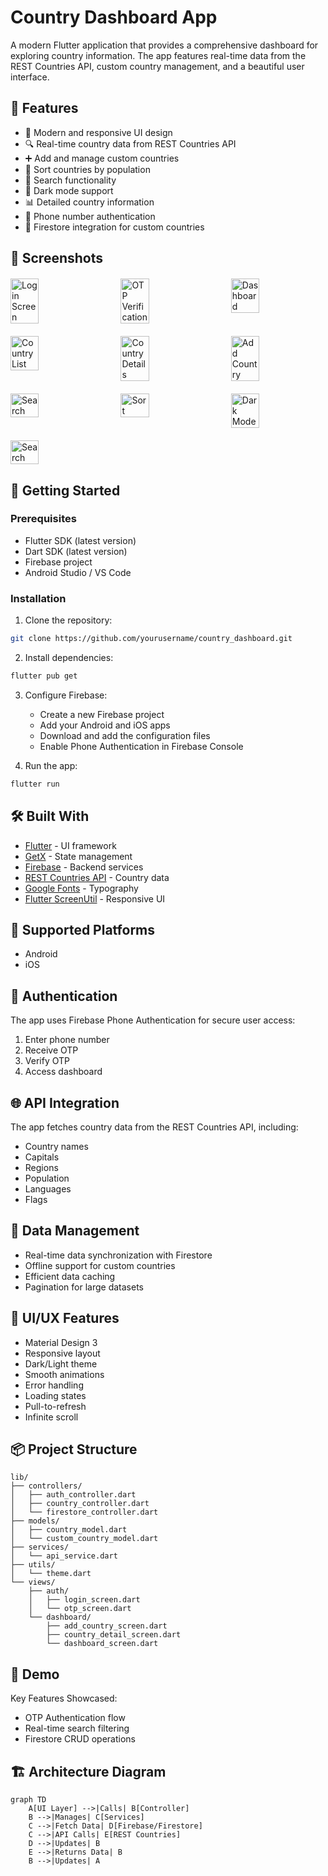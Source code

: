 # Country Dashboard App

A modern Flutter application that provides a comprehensive dashboard for exploring country information. The app features real-time data from the REST Countries API, custom country management, and a beautiful user interface.

## 🌟 Features

- 📱 Modern and responsive UI design
- 🔍 Real-time country data from REST Countries API
- ➕ Add and manage custom countries
- 🔄 Sort countries by population
- 🔎 Search functionality
- 🌙 Dark mode support
- 📊 Detailed country information
- 🔐 Phone number authentication
- 💾 Firestore integration for custom countries

## 📸 Screenshots

<div style="display: flex; justify-content: space-between; margin: 20px 0;">
  <img src="1.png" alt="Login Screen" width="30%">
  <img src="2.png" alt="OTP Verification" width="30%">
  <img src="3.png" alt="Dashboard" width="30%">
</div>

<div style="display: flex; justify-content: space-between; margin: 20px 0;">
  <img src="4.png" alt="Country List" width="30%">
  <img src="5.png" alt="Country Details" width="30%">
  <img src="6.png" alt="Add Country" width="30%">
</div>

<div style="display: flex; justify-content: space-between; margin: 20px 0;">
  <img src="7.png" alt="Search" width="30%">
  <img src="8.png" alt="Sort" width="30%">
  <img src="9.png" alt="Dark Mode" width="30%">
</div>

<div style="display: flex; justify-content: space-between; margin: 20px 0;">
  <img src="10.png" alt="Search" width="30%">
 
</div>

## 🚀 Getting Started

### Prerequisites

- Flutter SDK (latest version)
- Dart SDK (latest version)
- Firebase project
- Android Studio / VS Code

### Installation

1. Clone the repository:
```bash
git clone https://github.com/yourusername/country_dashboard.git
```

2. Install dependencies:
```bash
flutter pub get
```

3. Configure Firebase:
   - Create a new Firebase project
   - Add your Android and iOS apps
   - Download and add the configuration files
   - Enable Phone Authentication in Firebase Console

4. Run the app:
```bash
flutter run
```

## 🛠️ Built With

- [Flutter](https://flutter.dev/) - UI framework
- [GetX](https://pub.dev/packages/get) - State management
- [Firebase](https://firebase.google.com/) - Backend services
- [REST Countries API](https://restcountries.com/) - Country data
- [Google Fonts](https://fonts.google.com/) - Typography
- [Flutter ScreenUtil](https://pub.dev/packages/flutter_screenutil) - Responsive UI

## 📱 Supported Platforms

- Android
- iOS

## 🔐 Authentication

The app uses Firebase Phone Authentication for secure user access:
1. Enter phone number
2. Receive OTP
3. Verify OTP
4. Access dashboard

## 🌐 API Integration

The app fetches country data from the REST Countries API, including:
- Country names
- Capitals
- Regions
- Population
- Languages
- Flags

## 💾 Data Management

- Real-time data synchronization with Firestore
- Offline support for custom countries
- Efficient data caching
- Pagination for large datasets

## 🎨 UI/UX Features

- Material Design 3
- Responsive layout
- Dark/Light theme
- Smooth animations
- Error handling
- Loading states
- Pull-to-refresh
- Infinite scroll

## 📦 Project Structure

```
lib/
├── controllers/
│   ├── auth_controller.dart
│   ├── country_controller.dart
│   └── firestore_controller.dart
├── models/
│   ├── country_model.dart
│   └── custom_country_model.dart
├── services/
│   └── api_service.dart
├── utils/
│   └── theme.dart
└── views/
    ├── auth/
    │   ├── login_screen.dart
    │   └── otp_screen.dart
    └── dashboard/
        ├── add_country_screen.dart
        ├── country_detail_screen.dart
        └── dashboard_screen.dart
```

## 🎥 Demo

Key Features Showcased:
- OTP Authentication flow
- Real-time search filtering
- Firestore CRUD operations

## 🏗 Architecture Diagram

```mermaid
graph TD
    A[UI Layer] -->|Calls| B[Controller]
    B -->|Manages| C[Services]
    C -->|Fetch Data| D[Firebase/Firestore]
    C -->|API Calls| E[REST Countries]
    D -->|Updates| B
    E -->|Returns Data| B
    B -->|Updates| A

